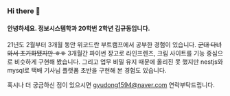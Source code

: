 ### Hi there 👋

<!--
**KIMGYUDONG/KIMGYUDONG** is a ✨ _special_ ✨ repository because its `README.md` (this file) appears on your GitHub profile.

Here are some ideas to get you started:

- 🔭 I’m currently working on ...
- 🌱 I’m currently learning ...
- 👯 I’m looking to collaborate on ...
- 🤔 I’m looking for help with ...
- 💬 Ask me about ...
- 📫 How to reach me: ...
- 😄 Pronouns: ...
- ⚡ Fun fact: ...
-->
#### 안녕하세요. 정보시스템학과 20학번 2학년 김규동입니다.
21년도 2월부터 3개월 동안 위코드란 부트캠프에서 공부한 경험이 있습니다.
~~군대 다녀와서 초기화됐지만 ㅎㅎ~~
3개월간 파이썬 장고로 라인프렌즈, 크림 사이트를 기능 중심으로 비슷하게 구현해 봤습니다.
그리고 업무 비밀 유지 때문에 올리진 못 했지만 nestjs와 mysql로 택배 기사님 플랫폼 초반을 구현해 본 경험도 있습니다.

혹시나 더 궁금하신 점이 있으시면 
gyudong1594@naver.com
연락부탁드립니다.
